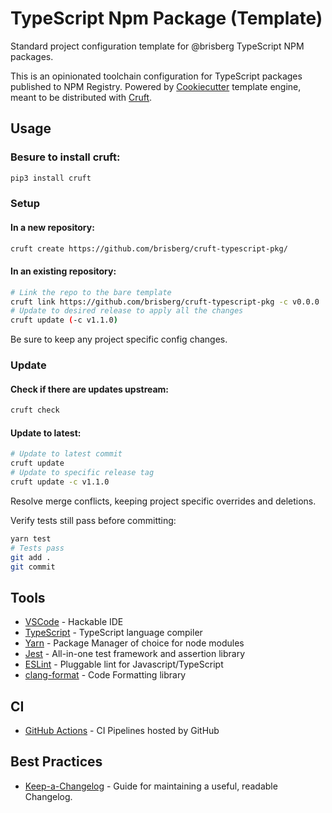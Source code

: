 # TypeScript Npm Package (Template)

Standard project configuration template for @brisberg TypeScript NPM packages.

This is an opinionated toolchain configuration for TypeScript packages published to NPM Registry.
Powered by [Cookiecutter](https://github.com/cookiecutter/cookiecutter) template engine, meant to be distributed with [Cruft](https://github.com/cruft/cruft).

## Usage

### Besure to install cruft:

```bash
pip3 install cruft
```

### Setup
#### In a new repository:
```bash
cruft create https://github.com/brisberg/cruft-typescript-pkg/
```

#### In an existing repository:
```bash
# Link the repo to the bare template
cruft link https://github.com/brisberg/cruft-typescript-pkg -c v0.0.0
# Update to desired release to apply all the changes
cruft update (-c v1.1.0)
```

Be sure to keep any project specific config changes.

### Update
#### Check if there are updates upstream:
```bash
cruft check
```

#### Update to latest:
```bash
# Update to latest commit
cruft update
# Update to specific release tag
cruft update -c v1.1.0
```

Resolve merge conflicts, keeping project specific overrides and deletions.

Verify tests still pass before committing:
```bash
yarn test
# Tests pass
git add .
git commit
```

## Tools

- [VSCode](https://code.visualstudio.com/) - Hackable IDE
- [TypeScript](https://www.typescriptlang.org/) - TypeScript language compiler
- [Yarn](https://yarnpkg.com/) - Package Manager of choice for node modules
- [Jest](https://jestjs.io/en/) - All-in-one test framework and assertion library
- [ESLint](https://eslint.org/) - Pluggable lint for Javascript/TypeScript
- [clang-format](https://clang.llvm.org/) - Code Formatting library

## CI

- [GitHub Actions](https://github.com/features/actions) - CI Pipelines hosted by GitHub

## Best Practices

- [Keep-a-Changelog](https://keepachangelog.com/en/1.0.0/) - Guide for maintaining a useful, readable Changelog.
